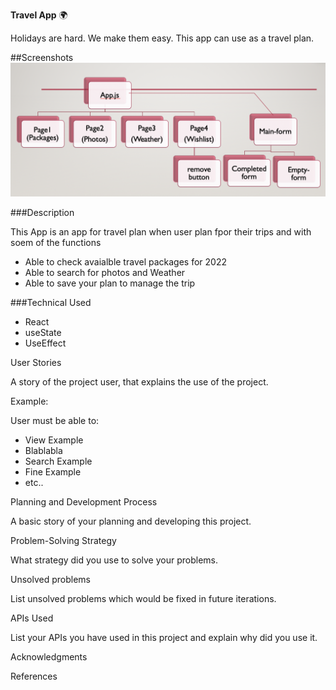 **Travel App** :earth_africa:

Holidays are hard. We make them easy. This app can use as a travel plan.

##Screenshots
<img src="Hierarchy.png"/>

###Description

This App is an app for travel plan when user plan fpor their trips and with soem of the functions

- Able to check avaialble travel packages for 2022
- Able to search for photos and Weather
- Able to save your plan to manage the trip

###Technical Used

- React
- useState
- UseEffect

User Stories

A story of the project user, that explains the use of the project.

Example:

User must be able to:

- View Example
- Blablabla
- Search Example
- Fine Example
- etc..

Planning and Development Process

A basic story of your planning and developing this project.

Problem-Solving Strategy

What strategy did you use to solve your problems.

Unsolved problems

List unsolved problems which would be fixed in future iterations.

APIs Used

List your APIs you have used in this project and explain why did you use it.

Acknowledgments

References

